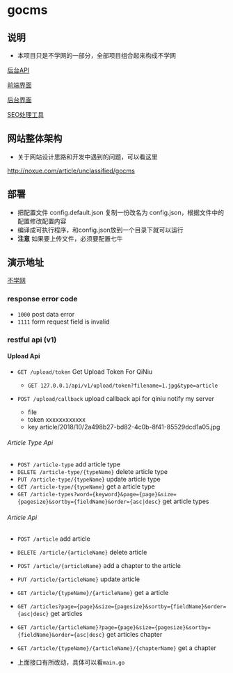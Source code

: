 # gocms


## 说明

* 本项目只是不学网的一部分，全部项目组合起来构成不学网

[后台API](https://github.com/noxue/gocms)

[前端界面](https://github.com/noxue/gocms-ui)

[后台界面](https://github.com/noxue/gocms-admin-ui)

[SEO处理工具](https://github.com/noxue/gocms-seo)

## 网站整体架构

* 关于网站设计思路和开发中遇到的问题，可以看这里

http://noxue.com/article/unclassified/gocms

## 部署

* 把配置文件 config.default.json 复制一份改名为 config.json，根据文件中的配置修改配置内容
* 编译成可执行程序，和config.json放到一个目录下就可以运行
* **注意** 如果要上传文件，必须要配置七牛

## 演示地址

[不学网](http://noxue.com)

### response error code

* `1000` post data error
* `1111` form request field is invalid


### restful api (v1)

#### Upload Api

* `GET /upload/token` Get Upload Token For QiNiu
    * `GET 127.0.0.1/api/v1/upload/token?filename=1.jpg&type=article`
    
* `POST /upload/callback` upload callback api for qiniu notify my server
    * file 
    * token xxxxxxxxxxxx
    * key article/2018/10/2a498b27-bd82-4c0b-8f41-85529dcd1a05.jpg

###### Article Type Api

* `POST /article-type` add article type
* `DELETE /article-type/{typeName}` delete article type
* `PUT /article-type/{typeName}` update article type
* `GET /article-type/{typeName}` get a article type
* `GET /article-types?word={keyword}&page={page}&size={pagesize}&sortby={fieldName}&order={asc|desc}` get article types

###### Article Api

* `POST /article` add article
* `DELETE /article/{articleName}` delete article
* `POST /article/{articleName}` add a chapter to the article
* `PUT /article/{articleName}` update article
* `GET /article/{typeName}/{articleName}` get a article
* `GET /articles?page={page}&size={pagesize}&sortby={fieldName}&order={asc|desc}` get articles 
* `GET /article/{articleName}?page={page}&size={pagesize}&sortby={fieldName}&order={asc|desc}` get articles chapter
* `GET /article/{typeName}/{articleName}/{chapterName}` get a chapter

* 上面接口有所改动，具体可以看`main.go`